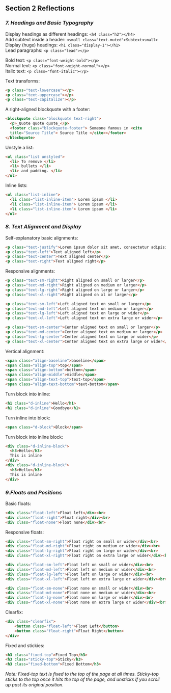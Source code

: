 ## Section 2 Reflections

### _7. Headings and Basic Typography_

Display headings as different headings: `<h4 class="h2"></h4>`  
Add subtext inside a header: `<small class="text-muted">Subtext<small>`  
Display (huge) headings: `<h1 class="display-1"></h1>`  
Lead paragraphs: `<p class="lead"></p>`  

Bold text: `<p class="font-weight-bold"></p>`  
Normal text: `<p class="font-weight-normal"></p>`  
Italic text: `<p class="font-italic"></p>`  

Text transforms:
```html
<p class="text-lowercase"></p>
<p class="text-uppercase"></p>
<p class="text-capitalize"></p>
```

A right-aligned blockquote with a footer:
```html
<blockquote class="blockquote text-right">
  <p>_Quote quote quote_</p>
  <footer class="blockquote-footer"> Someone famous in <cite
  title="Source Title"> Source Title </cite></footer>
</blockquote>
```

Unstyle a list:
```html
<ul class="list unstyled">
  <li> To remove </li>
  <li> bullets </li>
  <li> and padding. </li>
</ul>
```

Inline lists:
```html
<ul class="list-inline">
  <li class="list-inline-item"> Lorem ipsum </li>
  <li class="list-inline-item"> Lorem ipsum </li>
  <li class="list-inline-item"> Lorem ipsum </li>
</ul>
```


### _8. Text Alignment and Display_

Self-explanatory basic alignments:
```html
<p class="text-justify">Lorem ipsum dolor sit amet, consectetur adipisicing elit. Dolor ad deleniti, placeat cumque, maiores fugiat tenetur ea voluptas voluptatem odio odit, dicta.</p>
<p class="text-left">Text aligned left</p>
<p class="text-center">Text aligned center</p>
<p class="text-right">Text aligned right</p>
```


Responsive alignments:
```html
<p class="text-sm-right">Right aligned on small or larger</p>
<p class="text-md-right">Right aligned on medium or larger</p>
<p class="text-lg-right">Right aligned on large or larger</p>
<p class="text-xl-right">Right aligned on xl or larger</p>

<p class="text-sm-left">Left aligned text on small or larger</p>
<p class="text-md-left">Left aligned text on medium or larger</p>
<p class="text-lg-left">Left aligned text on large or wider</p>
<p class="text-xl-left">Left aligned text on extra large or wider</p>

<p class="text-sm-center">Center aligned text on small or larger</p>
<p class="text-md-center">Center aligned text on medium or larger</p>
<p class="text-lg-center">Center aligned text on large or wider</p>
<p class="text-xl-center">Center aligned text on extra large or wider</p>
```


Vertical alignment:  
```html
<span class="align-baseline">baseline</span>
<span class="align-top">top</span>
<span class="align-bottom">bottom</span>
<span class="align-middle">middle</span>
<span class="align-text-top">text-top</span>
<span class="align-text-bottom">text-bottom</span>
```


Turn block into inline:  
```html
<h1 class="d-inline">Hello</h1>
<h1 class="d-inline">Goodbye</h1>
```


Turn inline into block:  
```html
<span class="d-block">Block</span>
```


Turn block into inline block:  
```html
<div class="d-inline-block">
  <h3>Hello</h3>
  This is inline
</div>
<div class="d-inline-block">
  <h3>Hello</h3>
  This is inline
</div>
```


### _9.Floats and Positions_

Basic floats:  
```html
<div class="float-left">Float left</div><br>
<div class="float-right">Float right</div><br>
<div class="float-none">Float none</div><br>
```


Responsive floats:  
```html
<div class="float-sm-right">Float right on small or wider</div><br>
<div class="float-md-right">Float right on medium or wider</div><br>
<div class="float-lg-right">Float right on large or wider</div><br>
<div class="float-xl-right">Float right on extra large or wider</div><br>

<div class="float-sm-left">Float left on small or wider</div><br>
<div class="float-md-left">Float left on medium or wider</div><br>
<div class="float-lg-left">Float left on large or wider</div><br>
<div class="float-xl-left">Float left on extra large or wider</div><br>

<div class="float-sm-none">Float none on small or wider</div><br>
<div class="float-md-none">Float none on medium or wider</div><br>
<div class="float-lg-none">Float none on large or wider</div><br>
<div class="float-xl-none">Float none on extra large or wider</div><br>
```


Clearfix:  
```html
<div class="clearfix">
    <button class="float-left">Float Left</button>
    <button class="float-right">Float Right</button>
</div>
```


Fixed and stickies:  
```html
<h3 class="fixed-top">Fixed Top</h3>
<h3 class="sticky-top">Sticky</h3>
<h3 class="fixed-bottom">Fixed Bottom</h3>
```
_Note: Fixed-top text is fixed to the top of the page at all times. Sticky-top sticks to the top once it hits the top of the page, and unsticks if you scroll up past its original position._
